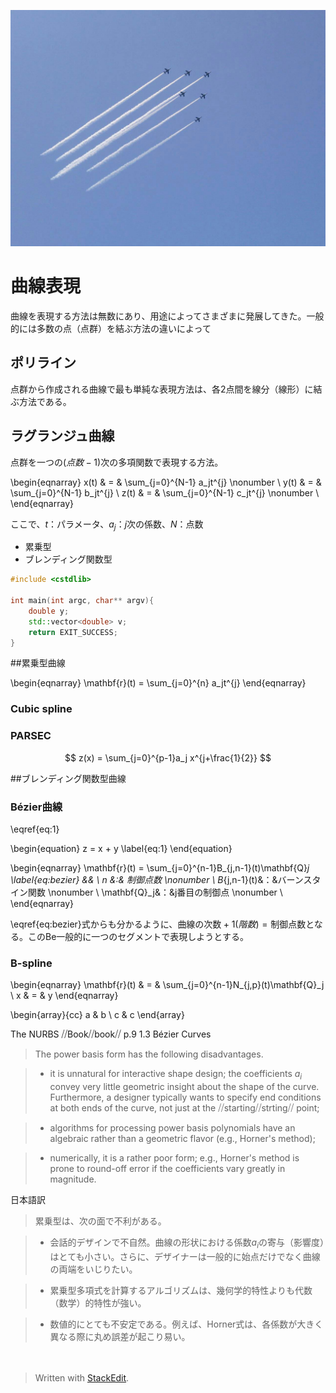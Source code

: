 ![](https://raw.githubusercontent.com/tkymakimoto/cagd_notes/master/IMG_20140601_001010.jpg "Test image")

# 曲線表現

曲線を表現する方法は無数にあり、用途によってさまざまに発展してきた。一般的には多数の点（点群）を結ぶ方法の違いによって

## ポリライン

点群から作成される曲線で最も単純な表現方法は、各2点間を線分（線形）に結ぶ方法である。

## ラグランジュ曲線

点群を一つの$(点数-1)$次の多項関数で表現する方法。

\begin{eqnarray}
x(t) & = & \sum_{j=0}^{N-1} a_jt^{j} \nonumber \\
y(t) & = & \sum_{j=0}^{N-1} b_jt^{j} \\
z(t) & = & \sum_{j=0}^{N-1} c_jt^{j}  \nonumber \\
\end{eqnarray}

ここで、$t$：パラメータ、$a_j$：$j$次の係数、$N$：点数

- 累乗型
- ブレンディング関数型


```cpp
#include <cstdlib>

int main(int argc, char** argv){
	double y;
	std::vector<double> v;
	return EXIT_SUCCESS;
}
```

    
##累乗型曲線

\begin{eqnarray}
\mathbf{r}(t) = \sum_{j=0}^{n} a_jt^{j} 
\end{eqnarray}

### Cubic spline
### PARSEC 

$$
z(x) = \sum_{j=0}^{p-1}a_j x^{j+\frac{1}{2}}
$$


##ブレンディング関数型曲線
### Bézier曲線

\eqref{eq:1}

\begin{equation}
z = x + y
\label{eq:1}
\end{equation}

\begin{eqnarray}
\mathbf{r}(t)  = \sum_{j=0}^{n-1}B_{j,n-1}(t)\mathbf{Q}_j \label{eq:bezier} && \\
n &:& 制御点数 \nonumber \\
B_{j,n-1}(t)&：&バーンスタイン関数 \nonumber \\
\mathbf{Q}_j&：&j番目の制御点 \nonumber \\
\end{eqnarray}

\eqref{eq:bezier}式からも分かるように、$\mbox{曲線の次数}+1(階数) = \mbox{制御点数}$となる。このBe一般的に一つのセグメントで表現しようとする。

### B-spline

\begin{eqnarray}
\mathbf{r}(t) & = & \sum_{j=0}^{n-1}N_{j,p}(t)\mathbf{Q}_j \\
x & = & y
\end{eqnarray}

\begin{array}{cc}
  a & b \\
  c & c
\end{array}


The NURBS ⧸⧸Book⧸⧸book⧸⧸ p.9 1.3 Bézier Curves

> The power basis form has the following disadvantages.

> - it is unnatural for interactive shape design; the coefficients ${a_i}$ convey very little geometric insight about the shape of the curve. Furthermore, a designer typically wants to specify end conditions at both ends of the curve, not just at the ⧸⧸starting⧸⧸strting⧸⧸ point;

> -  algorithms for processing power basis polynomials have an algebraic rather than a geometric flavor (e.g., Horner's method);

> - numerically, it is a rather poor form; e.g., Horner's method is prone to round-off error if the coefficients vary greatly in magnitude.

日本語訳
> 累乗型は、次の面で不利がある。

> - 会話的デザインで不自然。曲線の形状における係数$a_i$の寄与（影響度）はとても小さい。さらに、デザイナーは一般的に始点だけでなく曲線の両端をいじりたい。

> - 累乗型多項式を計算するアルゴリズムは、幾何学的特性よりも代数（数学）的特性が強い。

> - 数値的にとても不安定である。例えば、Horner式は、各係数が大きく異なる際に丸め誤差が起こり易い。

　
> Written with [StackEdit](https://stackedit.io/).